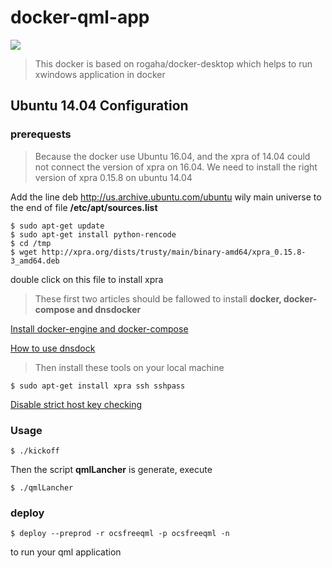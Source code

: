 # docker-qml-app

![](https://images.microbadger.com/badges/image/sawyerlin/docker-qml-app.svg)

> This docker is based on rogaha/docker-desktop which helps to run xwindows application in docker

## Ubuntu 14.04 Configuration

### prerequests

> Because the docker use Ubuntu 16.04, and the xpra of 14.04 could not connect the version of xpra on 16.04. 
> We need to install the right version of xpra 0.15.8 on ubuntu 14.04

Add the line 
    deb http://us.archive.ubuntu.com/ubuntu wily main universe
to the end of file **/etc/apt/sources.list**
    
    $ sudo apt-get update
    $ sudo apt-get install python-rencode
    $ cd /tmp
    $ wget http://xpra.org/dists/trusty/main/binary-amd64/xpra_0.15.8-3_amd64.deb

double click on this file to install xpra

> These first two articles should be fallowed to install **docker, docker-compose and dnsdocker**

[Install docker-engine and docker-compose](http://sawyerlin.github.io/#/record/2015_11_25_11_35.md)

[How to use dnsdock](http://sawyerlin.github.io/#/record/2015_11_26_12_38.md)

> Then install these tools on your local machine

    $ sudo apt-get install xpra ssh sshpass

[Disable strict host key checking](http://askubuntu.com/questions/87449/how-to-disable-strict-host-key-checking-in-ssh/385187)

### Usage

    $ ./kickoff

Then the script **qmlLancher** is generate, execute

    $ ./qmlLancher

### deploy

    $ deploy --preprod -r ocsfreeqml -p ocsfreeqml -n
to run your qml application
